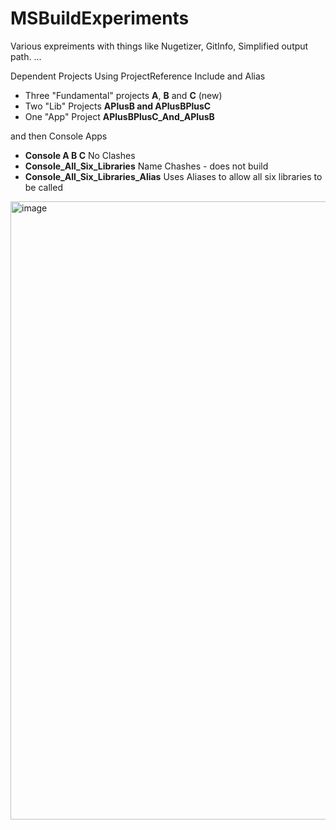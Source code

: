 # MSBuildExperiments
Various expreiments with things like Nugetizer, GitInfo, Simplified output path. ...

Dependent Projects Using ProjectReference Include and Alias

- Three "Fundamental" projects **A**, **B** and **C** (new)
- Two "Lib" Projects **APlusB and APlusBPlusC**
- One "App" Project **APlusBPlusC_And_APlusB**

and then Console Apps

- **Console A B C** No Clashes
- **Console_All_Six_Libraries** Name Chashes - does not build
- **Console_All_Six_Libraries_Alias** Uses Aliases to allow all six libraries to be called

<img width="989" alt="image" src="https://github.com/ThreeSteve/MSBuildExperiments/assets/99689011/76a86d57-ed6a-4860-877b-654f8c74fe27">


